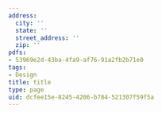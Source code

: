 ```yaml
---
address:
  city: ''
  state: ''
  street_address: ''
  zip: ''
pdfs:
- 53969e2d-43ba-4fa9-af76-91a2fb2b71e0
tags:
- Design
title: title
type: page
uid: dcfee15e-8245-4206-b784-521307f59f5a
---
```

